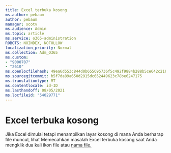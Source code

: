 ```yaml
---
title: Excel terbuka kosong
ms.author: pebaum
author: pebaum
manager: scotv
ms.audience: Admin
ms.topic: article
ms.service: o365-administration
ROBOTS: NOINDEX, NOFOLLOW
localization_priority: Normal
ms.collection: Adm_O365
ms.custom:
- "9000707"
- "2610"
ms.openlocfilehash: 49ea6d553c844d0b655695736f5c492f9884b288b5ce642c21859f2a3a235268
ms.sourcegitcommit: b5f7da89a650d2915dc652449623c78be6247175
ms.translationtype: MT
ms.contentlocale: id-ID
ms.lasthandoff: 08/05/2021
ms.locfileid: "54029771"
---
```

# <a name="excel-opens-blank"></a>Excel terbuka kosong

Jika Excel dimulai tetapi menampilkan layar kosong di mana Anda berharap file muncul, lihat Memecahkan masalah Excel terbuka kosong saat Anda mengklik dua kali ikon file atau [nama file.](https://docs.microsoft.com/office/troubleshoot/excel/excel-opens-blank)